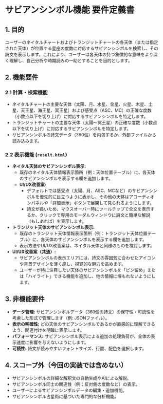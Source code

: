 # サビアンシンボル機能 要件定義書

## 1. 目的

ユーザーのネイタルチャートおよびトランジットチャートの各天体（または指定された天体）が位置する星座の度数に対応するサビアンシンボルを検索し、その詩文を表示します。これにより、ユーザーは各天体の持つ象徴的な意味をより深く理解し、自己分析や時期読みの一助とすることを目的とします。

## 2. 機能要件

### 2.1 計算・検索機能
-   ネイタルチャートの主要な天体（太陽、月、水星、金星、火星、木星、土星、天王星、海王星、冥王星）および感受点（ASC、MC）の正確な度数（小数点以下を切り上げ）に対応するサビアンシンボルを特定します。
-   トランジットチャートの主要な天体（太陽～冥王星）の正確な度数（小数点以下を切り上げ）に対応するサビアンシンボルを特定します。
-   サビアンシンボルの詩文データ（360個）を内包するか、外部ファイルから読み込みます。

### 2.2 表示機能 (`result.html`)
-   **ネイタル天体のサビアンシンボル表示:**
    -   既存のネイタル天体情報表示箇所（例：天体位置テーブル）に、各天体のサビアンシンボルを表示する欄を追加します。
    -   **UI/UX改善案:**
        -   デフォルトでは感受点（太陽、月、ASC、MCなど）のサビアンシンボルを優先的に目立つように表示し、その他の天体はアコーディオンパネルや「詳細表示」ボタンで展開して見られるようにします。
        -   詩文が長いため、マウスオーバー時にツールチップで全文を表示するか、クリックで専用のモーダルウィンドウに詩文と簡単な解説（もしあれば）を表示します。
-   **トランジット天体のサビアンシンボル表示:**
    -   既存のトランジット天体情報表示箇所（例：トランジット天体位置テーブル）に、各天体のサビアンシンボルを表示する欄を追加します。
    -   表示方法やUI/UX改善案は、ネイタル天体と同様のものを検討します。
-   **UI/UX改善案（共通）:**
    -   サビアンシンボルの表示エリアには、詩文の雰囲気に合わせたアイコンや背景デザインを薄く施し、視覚的な魅力を高めます。
    -   ユーザーが特に注目したい天体のサビアンシンボルを「ピン留め」または「ハイライト」できる機能を追加し、他の情報に埋もれないようにします。

## 3. 非機能要件

-   **データ管理:** サビアンシンボルデータ（360個の詩文）の保守性・可読性を考慮した形式で管理します（例: JSONファイル）。
-   **表示の明確性:** どの天体のサビアンシンボルであるかが直感的に理解できるよう、関連付けを明確に表示します。
-   **パフォーマンス:** サビアンシンボル表示による追加の処理負荷が、全体の表示速度に影響を与えないようにします。
-   **可読性:** 詩文が読みやすいフォントサイズ、行間、配色を選択します。

## 4. スコープ外（今回の実装では含めない）

-   サビアンシンボルの詳細な解釈文の自動生成やAIによる解説。
-   サビアンシンボル同士の関連性（例：反対側の度数など）の表示。
-   ユーザーによるサビアンシンボルデータの編集・追加機能。
-   サビアンシンボル占星術に基づいた専門的な分析機能。 